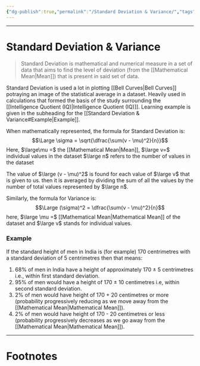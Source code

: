 ```yaml
---
{"dg-publish":true,"permalink":"/Standard Deviation & Variance/","tags":["Mathematics"]}
---
```



---
# Standard Deviation & Variance
> Standard Deviation is mathematical and numerical measure in a set of data that aims to find the level of deviation (from the [[Mathematical Mean\|Mean]]) that is present in said set of data.

Standard Deviation is used a lot in plotting [[Bell Curves\|Bell Curves]] potraying an image of the statistical average in a dataset. Heavily used in calculations that formed the basis of the study surrounding the [[Intelligence Quotient (IQ)\|Intelligence Quotient (IQ)]].
Learning example is given in the subheading for the [[Standard Deviation & Variance#Example\|Example]].

When mathematically represented, the formula for Standard Deviation is:
$$\Large \sigma = \sqrt{\dfrac{\sum(v - \mu)^2}{n}}$$
Here, $\large\mu =$ the [[Mathematical Mean\|Mean]], 
$\large v=$ individual values in the dataset
$\large n$ refers to the number of values in the dataset

The value of $\large (v - \mu)^2$ is found for each value of $\large v$ that is given to us. then it is averaged by dividing the sum of all the values by the number of total values represented by $\large n$.

Similarly, the formula for Variance is:
$$\Large (\sigma)^2 = \dfrac{\sum(v - \mu)^2}{n}$$
here, $\large \mu =$ [[Mathematical Mean\|Mathematical Mean]] of the dataset and $\large v$ stands for individual values.

### Example
If the standard height of men in India is (for example) 170 centrimetres with a standard deviation of 5 centrimetres then that means:
1. 68% of men in India have a height of approximately 170 $\pm$ 5 centrimetres i.e., within first standard deviation. 
2. 95% of men would have a height of 170 $\pm$ 10 centimetres i.e, within second standard deviation.
3. 2% of men would have height of 170 + 20 centimetres or more (probability progressively reducing as we move away from the [[Mathematical Mean\|Mathematical Mean]]).
4. 2% of men would have height of 170 - 20 centimetres or less (probability progressively decreases as we go away from the [[Mathematical Mean\|Mathematical Mean]]).


---
# Footnotes